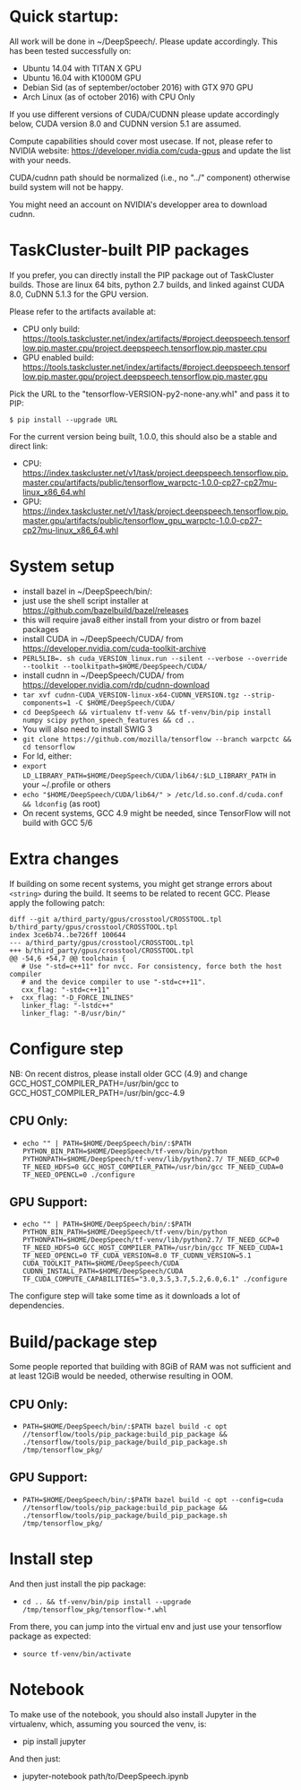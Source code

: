 Quick startup:
==============

All work will be done in ~/DeepSpeech/. Please update accordingly.
This has been tested successfully on:
* Ubuntu 14.04 with TITAN X GPU
* Ubuntu 16.04 with K1000M GPU
* Debian Sid (as of september/october 2016) with GTX 970 GPU
* Arch Linux (as of october 2016) with CPU Only

If you use different versions of CUDA/CUDNN please update accordingly below,
CUDA version 8.0 and CUDNN version 5.1 are assumed.

Compute capabilities should cover most usecase. If not, please refer to NVIDIA
website: https://developer.nvidia.com/cuda-gpus and update the list with your
needs.

CUDA/cudnn path should be normalized (i.e., no "../" component) otherwise build
system will not be happy.

You might need an account on NVIDIA's developper area to download cudnn.

# TaskCluster-built PIP packages

If you prefer, you can directly install the PIP package out of TaskCluster
builds. Those are linux 64 bits, python 2.7 builds, and linked against CUDA 8.0,
CuDNN 5.1.3 for the GPU version.

Please refer to the artifacts available at:
* CPU only build: https://tools.taskcluster.net/index/artifacts/#project.deepspeech.tensorflow.pip.master.cpu/project.deepspeech.tensorflow.pip.master.cpu
* GPU enabled build: https://tools.taskcluster.net/index/artifacts/#project.deepspeech.tensorflow.pip.master.gpu/project.deepspeech.tensorflow.pip.master.gpu

Pick the URL to the "tensorflow-VERSION-py2-none-any.whl" and pass it to PIP:
```
$ pip install --upgrade URL
```

For the current version being built, 1.0.0, this should also be a stable
and direct link:
* CPU: https://index.taskcluster.net/v1/task/project.deepspeech.tensorflow.pip.master.cpu/artifacts/public/tensorflow_warpctc-1.0.0-cp27-cp27mu-linux_x86_64.whl
* GPU: https://index.taskcluster.net/v1/task/project.deepspeech.tensorflow.pip.master.gpu/artifacts/public/tensorflow_gpu_warpctc-1.0.0-cp27-cp27mu-linux_x86_64.whl

# System setup

* install bazel in ~/DeepSpeech/bin/:
 * just use the shell script installer at https://github.com/bazelbuild/bazel/releases
 * this will require java8 either install from your distro or from bazel packages
* install CUDA in ~/DeepSpeech/CUDA/ from https://developer.nvidia.com/cuda-toolkit-archive
 * ``PERL5LIB=. sh cuda_VERSION_linux.run --silent --verbose --override --toolkit --toolkitpath=$HOME/DeepSpeech/CUDA/``
* install cudnn in ~/DeepSpeech/CUDA/ from https://developer.nvidia.com/rdp/cudnn-download
 * ``tar xvf cudnn-CUDA_VERSION-linux-x64-CUDNN_VERSION.tgz --strip-components=1 -C $HOME/DeepSpeech/CUDA/``
* ``cd DeepSpeech && virtualenv tf-venv && tf-venv/bin/pip install numpy scipy python_speech_features && cd ..``
* You will also need to install SWIG 3
* ``git clone https://github.com/mozilla/tensorflow --branch warpctc && cd tensorflow``
* For ld, either:
 * ``export LD_LIBRARY_PATH=$HOME/DeepSpeech/CUDA/lib64/:$LD_LIBRARY_PATH`` in your ~/.profile or others
 * ``echo "$HOME/DeepSpeech/CUDA/lib64/" > /etc/ld.so.conf.d/cuda.conf && ldconfig`` (as root)
* On recent systems, GCC 4.9 might be needed, since TensorFlow will not build with GCC 5/6

# Extra changes

If building on some recent systems, you might get strange errors about ``<string>``
during the build. It seems to be related to recent GCC. Please apply the following patch:
```
diff --git a/third_party/gpus/crosstool/CROSSTOOL.tpl b/third_party/gpus/crosstool/CROSSTOOL.tpl
index 3ce6b74..be726ff 100644
--- a/third_party/gpus/crosstool/CROSSTOOL.tpl
+++ b/third_party/gpus/crosstool/CROSSTOOL.tpl
@@ -54,6 +54,7 @@ toolchain {
   # Use "-std=c++11" for nvcc. For consistency, force both the host compiler
   # and the device compiler to use "-std=c++11".
   cxx_flag: "-std=c++11"
+  cxx_flag: "-D_FORCE_INLINES"
   linker_flag: "-lstdc++"
   linker_flag: "-B/usr/bin/"
```

# Configure step

NB: On recent distros, please install older GCC (4.9) and change GCC_HOST_COMPILER_PATH=/usr/bin/gcc to GCC_HOST_COMPILER_PATH=/usr/bin/gcc-4.9

## CPU Only:
* ``echo "" | PATH=$HOME/DeepSpeech/bin/:$PATH PYTHON_BIN_PATH=$HOME/DeepSpeech/tf-venv/bin/python PYTHONPATH=$HOME/DeepSpeech/tf-venv/lib/python2.7/ TF_NEED_GCP=0 TF_NEED_HDFS=0 GCC_HOST_COMPILER_PATH=/usr/bin/gcc TF_NEED_CUDA=0 TF_NEED_OPENCL=0 ./configure``

## GPU Support:
* ``echo "" | PATH=$HOME/DeepSpeech/bin/:$PATH PYTHON_BIN_PATH=$HOME/DeepSpeech/tf-venv/bin/python PYTHONPATH=$HOME/DeepSpeech/tf-venv/lib/python2.7/ TF_NEED_GCP=0 TF_NEED_HDFS=0 GCC_HOST_COMPILER_PATH=/usr/bin/gcc TF_NEED_CUDA=1 TF_NEED_OPENCL=0 TF_CUDA_VERSION=8.0 TF_CUDNN_VERSION=5.1 CUDA_TOOLKIT_PATH=$HOME/DeepSpeech/CUDA CUDNN_INSTALL_PATH=$HOME/DeepSpeech/CUDA TF_CUDA_COMPUTE_CAPABILITIES="3.0,3.5,3.7,5.2,6.0,6.1" ./configure``

The configure step will take some time as it downloads a lot of dependencies.

# Build/package step

Some people reported that building with 8GiB of RAM was not sufficient and at
least 12GiB would be needed, otherwise resulting in OOM.

## CPU Only:
* ``PATH=$HOME/DeepSpeech/bin/:$PATH bazel build -c opt //tensorflow/tools/pip_package:build_pip_package && ./tensorflow/tools/pip_package/build_pip_package.sh /tmp/tensorflow_pkg/``

## GPU Support:
* ``PATH=$HOME/DeepSpeech/bin/:$PATH bazel build -c opt --config=cuda //tensorflow/tools/pip_package:build_pip_package && ./tensorflow/tools/pip_package/build_pip_package.sh /tmp/tensorflow_pkg/``

# Install step
And then just install the pip package:
* ``cd .. && tf-venv/bin/pip install --upgrade /tmp/tensorflow_pkg/tensorflow-*.whl``

From there, you can jump into the virtual env and just use your tensorflow
package as expected:
* ``source tf-venv/bin/activate``

# Notebook
To make use of the notebook, you should also install Jupyter in the virtualenv,
which, assuming you sourced the venv, is:
* pip install jupyter

And then just:
* jupyter-notebook path/to/DeepSpeech.ipynb
